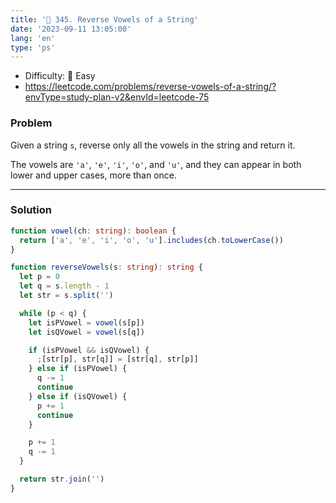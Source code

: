 ```yaml
---
title: '🍰 345. Reverse Vowels of a String'
date: '2023-09-11 13:05:00'
lang: 'en'
type: 'ps'
---
```


- Difficulty: 🍰 Easy
- https://leetcode.com/problems/reverse-vowels-of-a-string/?envType=study-plan-v2&envId=leetcode-75

### Problem

Given a string `s`, reverse only all the vowels in the string and return it.

The vowels are `'a'`, `'e'`, `'i'`, `'o'`, and `'u'`, and they can appear in both lower and upper cases, more than once.

---

### Solution

```ts
function vowel(ch: string): boolean {
  return ['a', 'e', 'i', 'o', 'u'].includes(ch.toLowerCase())
}

function reverseVowels(s: string): string {
  let p = 0
  let q = s.length - 1
  let str = s.split('')

  while (p < q) {
    let isPVowel = vowel(s[p])
    let isQVowel = vowel(s[q])

    if (isPVowel && isQVowel) {
      ;[str[p], str[q]] = [str[q], str[p]]
    } else if (isPVowel) {
      q -= 1
      continue
    } else if (isQVowel) {
      p += 1
      continue
    }

    p += 1
    q -= 1
  }

  return str.join('')
}
```

